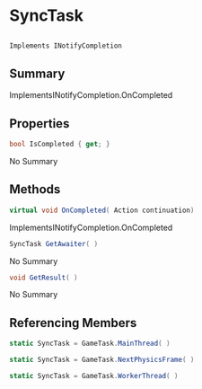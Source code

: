 # SyncTask

## 
```c#
Implements INotifyCompletion
```

## Summary

ImplementsINotifyCompletion.OnCompleted
## Properties

```c#
bool IsCompleted { get; } 
```
No Summary
## Methods

```c#
virtual void OnCompleted( Action continuation) 
```
ImplementsINotifyCompletion.OnCompleted
```c#
SyncTask GetAwaiter( ) 
```
No Summary
```c#
void GetResult( ) 
```
No Summary
## Referencing Members

```c#
static SyncTask = GameTask.MainThread( ) 
```
```c#
static SyncTask = GameTask.NextPhysicsFrame( ) 
```
```c#
static SyncTask = GameTask.WorkerThread( ) 
```
